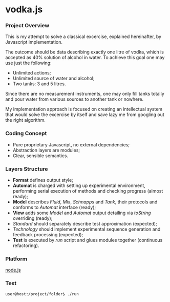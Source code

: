 vodka.js
========

### Project Overview

This is my attempt to solve
a classical excercise, explained hereinafter,
by Javascript implementation.

The outcome should be data describing exactly one litre of vodka,
which is accepted as 40% solution of alcohol in water.
To achieve this goal one may use just the following:

* Unlimited actions;
* Unlimited source of water and alcohol;
* Two tanks: 3 and 5 litres.

Since there are no measurement instruments,
one may only fill tanks totally and
pour water from various sources to another tank or nowhere.

My implementation approach is focused on
creating an intellectual system that would
solve the excercise by itself and
save lazy me from googling out the right algorithm.

### Coding Concept

* Pure proprietary Javascript, no external dependencies;
* Abstraction layers are modules;
* Clear, sensible semantics.

### Layers Structure

* __Format__ defines output style;
* __Automat__ is charged with setting up experimental environment,
performing serial execution of methods and checking progress (almost ready);
* __Model__ describes _Fluid_, _Mix_, _Schnapps_ and _Tank_, their protocols
and conforms to _Automat_ interface (ready);
* __View__ adds some _Model_ and _Automat_ output detailing
via _toString_ overriding (ready);
* _Standard_ should separately describe test approximation (expected);
* _Technology_ should implement experimental sequence generation and feedback processing (expected);
* __Test__ is executed by _run_ script and glues modules together (continuous refactoring).

### Platform

[node.js](http://nodejs.org/)

### Test

```
user@host:/project/folder$ ./run
```
